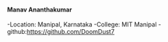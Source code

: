 #### Manav Ananthakumar
-Location: Manipal, Karnataka
-College: MIT Manipal
-github:https://github.com/DoomDust7
